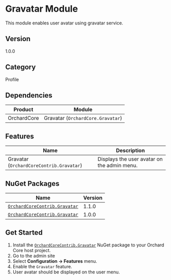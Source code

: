 # Gravatar Module

This module enables user avatar using gravatar service.

## Version

1.0.0

## Category

Profile

## Dependencies

| Product | Module |
| --- | --- |
| OrchardCore | Gravatar (`OrchardCore.Gravatar`) |

## Features

| Name | Description |
| --- | --- |
| Gravatar (`OrchardCoreContrib.Gravatar`) | Displays the user avatar on the admin menu. |

## NuGet Packages

| Name | Version |
| --- | --- |
| [`OrchardCoreContrib.Gravatar`](https://www.nuget.org/packages/OrchardCoreContrib.Gravatar/1.1.0) | 1.1.0 |
| [`OrchardCoreContrib.Gravatar`](https://www.nuget.org/packages/OrchardCoreContrib.Gravatar/1.0.0) | 1.0.0 |

## Get Started

1. Install the [`OrchardCoreContrib.Gravatar`](https://www.nuget.org/packages/OrchardCoreContrib.Gravatar/) NuGet package to your Orchard Core host project.
2. Go to the admin site
3. Select **Configuration -> Features** menu.
4. Enable the `Gravatar` feature.
5. User avatar should be displayed on the user menu.
